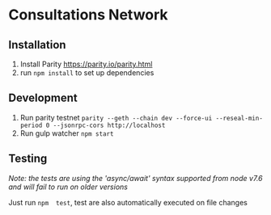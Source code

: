 # Consultations Network

## Installation
1. Install Parity https://parity.io/parity.html
2. run `npm install` to set up dependencies

## Development
1. Run parity testnet `parity --geth --chain dev --force-ui --reseal-min-period 0 --jsonrpc-cors http://localhost`
2. Run gulp watcher `npm start`

## Testing
*Note: the tests are using the 'async/await' syntax supported from node v7.6 and will fail to run on older versions*

Just run `npm  test`, test are also automatically executed on file changes
